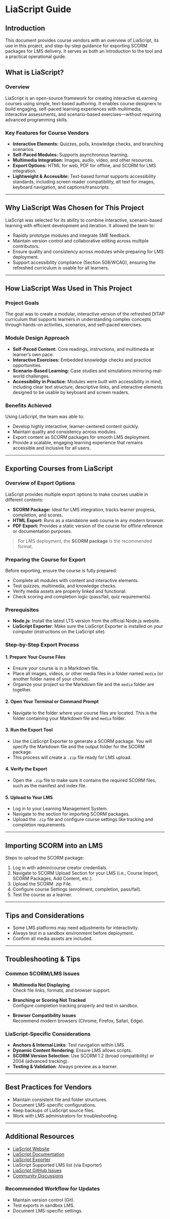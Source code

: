 # LiaScript Guide


## Introduction
This document provides course vendors with an overview of LiaScript, its use in this project, and step-by-step guidance for exporting SCORM packages for LMS delivery. It serves as both an introduction to the tool and a practical operational guide.

## What is LiaScript?

### Overview
LiaScript is an open-source framework for creating interactive eLearning courses using simple, text-based authoring. It enables course designers to build engaging, self-paced learning experiences with multimedia, interactive assessments, and scenario-based exercises—without requiring advanced programming skills.

### Key Features for Course Vendors
- **Interactive Elements:** Quizzes, polls, knowledge checks, and branching scenarios.  
- **Self-Paced Modules:** Supports asynchronous learning.  
- **Multimedia Integration:** Images, audio, video, and other resources.  
- **Export Options:** HTML for web, PDF for offline, and SCORM for LMS integration.  
- **Lightweight & Accessible:** Text-based format supports accessibility standards, including screen reader compatibility, alt text for images, keyboard navigation, and captions/transcripts.  

---

## Why LiaScript Was Chosen for This Project
LiaScript was selected for its ability to combine interactive, scenario-based learning with efficient development and iteration. It allowed the team to:

- Rapidly prototype modules and integrate SME feedback.  
- Maintain version control and collaborative editing across multiple contributors.  
- Ensure quality and consistency across modules while preparing for LMS deployment.  
- Support accessibility compliance (Section 508/WCAG), ensuring the refreshed curriculum is usable for all learners.  

---

## How LiaScript Was Used in This Project

### Project Goals
The goal was to create a modular, interactive version of the refreshed DITAP curriculum that supports learners in understanding complex concepts through hands-on activities, scenarios, and self-paced exercises.

### Module Design Approach
- **Self-Paced Content:** Core readings, instructions, and multimedia at learner’s own pace.  
- **Interactive Exercises:** Embedded knowledge checks and practice opportunities.  
- **Scenario-Based Learning:** Case studies and simulations mirroring real-world challenges.  
- **Accessibility in Practice:** Modules were built with accessibility in mind, including clear text structure, descriptive links, and interactive elements designed to be usable by keyboard and screen readers.  

### Benefits Achieved
Using LiaScript, the team was able to:
- Develop highly interactive, learner-centered content quickly.  
- Maintain quality and consistency across modules.  
- Export content as SCORM packages for smooth LMS deployment.  
- Provide a scalable, engaging learning experience that remains accessible and inclusive for all users.  

---

## Exporting Courses from LiaScript

### Overview of Export Options
LiaScript provides multiple export options to make courses usable in different contexts:
- **SCORM Package:** Ideal for LMS integration, tracks learner progress, completion, and scores.  
- **HTML Export:** Runs as a standalone web course in any modern browser.  
- **PDF Export:** Provides a static version of the course for offline reference or documentation purposes.  

>For LMS deployment, the **SCORM package** is the recommended format.

### Preparing the Course for Export
Before exporting, ensure the course is fully prepared:
- Complete all modules with content and interactive elements.  
- Test quizzes, multimedia, and knowledge checks.  
- Verify media assets are properly linked and functional.  
- Check scoring and completion logic (pass/fail, quiz requirements).  

### Prerequisites
- **Node.js**: Install the latest LTS version from the official Node.js website.  
- **LiaScript Exporter**: Make sure the LiaScript Exporter is installed on your computer (instructions on the LiaScript site).

### Step-by-Step Export Process

#### 1. Prepare Your Course Files
- Ensure your course is in a Markdown file.  
- Place all images, videos, or other media files in a folder named `media` (or another folder name of your choice).  
- Organize your project so the Markdown file and the `media` folder are together.

#### 2. Open Your Terminal or Command Prompt
- Navigate to the folder where your course files are located. This is the folder containing your Markdown file and `media` folder.

#### 3. Run the Export Tool
- Use the LiaScript Exporter to generate a SCORM package. You will specify the Markdown file and the output folder for the SCORM package.  
- This process will create a `.zip` file ready for LMS upload.

#### 4. Verify the Export
- Open the `.zip` file to make sure it contains the required SCORM files, such as the manifest and index file.

#### 5. Upload to Your LMS
- Log in to your Learning Management System.  
- Navigate to the section for importing SCORM packages.  
- Upload the `.zip` file and configure course settings like tracking and completion requirements.

---

## Importing SCORM into an LMS
Steps to upload the SCORM package:
1. Log in with admin/course creator credentials.  
2. Navigate to SCORM Upload Section for your LMS (i.e., Course Import, SCORM Packages, Add Content, etc.).  
3. Upload the SCORM .zip File.  
4. Configure course Settings (enrollment, completion, pass/fail).  
5. Test the course as a learner.  

---

## Tips and Considerations
- Some LMS platforms may need adjustments for interactivity.  
- Always test in a sandbox environment before deployment.  
- Confirm all media assets are included.  

---

## Troubleshooting & Tips

### Common SCORM/LMS Issues
- **Multimedia Not Displaying**  
  Check file links, formats, and browser support.  

- **Branching or Scoring Not Tracked**  
  Configure completion tracking properly and test in sandbox.  

- **Browser Compatibility Issues**  
  Recommend modern browsers (Chrome, Firefox, Safari, Edge).  

### LiaScript-Specific Considerations
- **Anchors & Internal Links**: Test navigation within LMS.  
- **Dynamic Content Rendering**: Ensure LMS allows scripts.  
- **SCORM Version Selection**: Use SCORM 1.2 (broad compatibility) or 2004 (advanced tracking).  
- **Testing & Validation**: Always preview as a learner.  

---

## Best Practices for Vendors
- Maintain consistent file and folder structures.  
- Document LMS-specific configurations.  
- Keep backups of LiaScript source files.  
- Work with LMS administrators for troubleshooting.  

---

## Additional Resources
- [LiaScript Website](https://liascript.github.io/)  
- [LiaScript Documentation](https://liascript.github.io/docs/)  
- [LiaScript Exporter](https://liascript.github.io/exporter/)  
- LiaScript Supported LMS list (via Exporter)  
- [LiaScript GitHub Issues](https://github.com/LiaScript/LiaScript/issues)  
- [Community Discussions](https://github.com/orgs/LiaScript/discussions)  

### Recommended Workflow for Updates
- Maintain version control (Git).  
- Test exports in sandbox LMS.  
- Document LMS-specific settings.  
